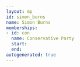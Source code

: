 ```yaml
---
layout: mp
id: simon_burns
name: Simon Burns
memberships:
- id: con
  name: Conservative Party
  start: 
  end: 
autogenerated: true
---
```

